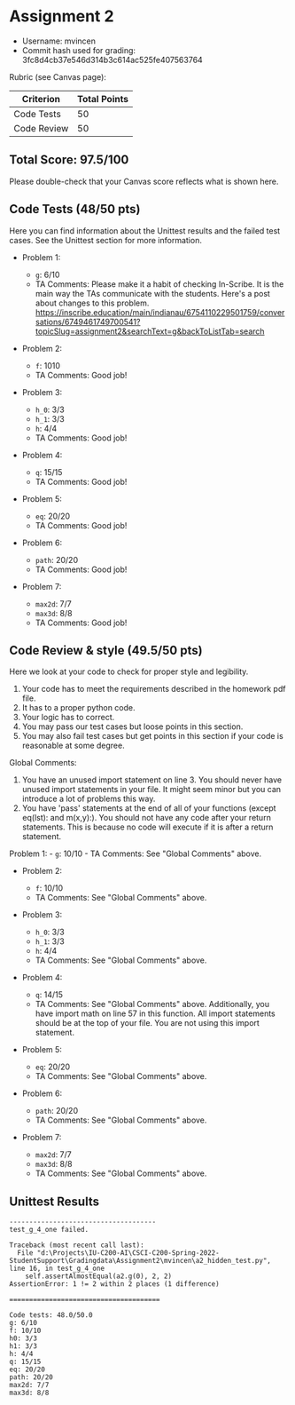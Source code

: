 # Assignment 2

- Username: mvincen
- Commit hash used for grading: 3fc8d4cb37e546d314b3c614ac525fe407563764

Rubric (see Canvas page):

| Criterion           | Total Points |
| ------------------- | ------------ |
| Code Tests            | 50         |
| Code Review   | 50         |



## Total Score: 97.5/100
Please double-check that your Canvas score reflects what is shown here. 


## Code Tests (48/50 pts)
Here you can find information about the Unittest results and the failed test cases. See the Unittest section for more information. 

- Problem 1:
    - `g`: 6/10
    - TA Comments: Please make it a habit of checking In-Scribe. It is the main way the TAs communicate with the students. Here's a post about changes to this problem. https://inscribe.education/main/indianau/6754110229501759/conversations/6749461749700541?topicSlug=assignment2&searchText=g&backToListTab=search

- Problem 2:
    - `f`: 1010
    - TA Comments: Good job!

- Problem 3:
    - `h_0`: 3/3
    - `h_1`: 3/3
    - `h`: 4/4
    - TA Comments: Good job!

- Problem 4:
    - `q`: 15/15
    - TA Comments: Good job!


- Problem 5:
    - `eq`: 20/20
    - TA Comments: Good job!


- Problem 6:
    - `path`: 20/20
    - TA Comments: Good job!


- Problem 7:
    - `max2d`: 7/7
    - `max3d`: 8/8
    - TA Comments: Good job!



## Code Review & style (49.5/50 pts)

Here we look at your code to check for proper style and legibility.
1. Your code has to meet the requirements described in the homework pdf file.
2. It has to a proper python code.
3. Your logic has to correct.
4. You may pass our test cases but loose points in this section.
5. You may also fail test cases but get points in this section if your code is reasonable at some degree.

Global Comments:
1. You have an unused import statement on line 3. You should never have unused import statements in your file. It might seem minor but you can introduce a lot of problems this way.
2. You have 'pass' statements at the end of all of your functions (except eq(lst): and m(x,y):). You should not have any code after your return statements. This is because no code will execute if it is after a return statement.

 Problem 1:
    - `g`: 10/10
    - TA Comments: See "Global Comments" above.

- Problem 2:
    - `f`: 10/10
    - TA Comments: See "Global Comments" above.

- Problem 3:
    - `h_0`: 3/3
    - `h_1`: 3/3
    - `h`: 4/4
    - TA Comments: See "Global Comments" above.

- Problem 4:
    - `q`: 14/15
    - TA Comments: See "Global Comments" above. Additionally, you have import math on line 57 in this function. All import statements should be at the top of your file. You are not using this import statement. 


- Problem 5:
    - `eq`: 20/20
    - TA Comments: See "Global Comments" above.


- Problem 6:
    - `path`: 20/20
    - TA Comments: See "Global Comments" above.


- Problem 7:
    - `max2d`: 7/7
    - `max3d`: 8/8
    - TA Comments: See "Global Comments" above.



## Unittest Results
```
-------------------------------------
test_g_4_one failed.

Traceback (most recent call last):
  File "d:\Projects\IU-C200-AI\CSCI-C200-Spring-2022-StudentSupport\Gradingdata\Assignment2\mvincen\a2_hidden_test.py", line 16, in test_g_4_one
    self.assertAlmostEqual(a2.g(0), 2, 2)
AssertionError: 1 != 2 within 2 places (1 difference)

======================================

Code tests: 48.0/50.0
g: 6/10    
f: 10/10   
h0: 3/3    
h1: 3/3    
h: 4/4     
q: 15/15   
eq: 20/20  
path: 20/20
max2d: 7/7 
max3d: 8/8
```